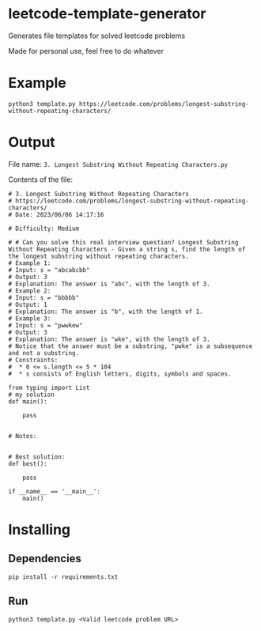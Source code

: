 # leetcode-template-generator
Generates file templates for solved leetcode problems

Made for personal use, feel free to do whatever 

# Example
```
python3 template.py https://leetcode.com/problems/longest-substring-without-repeating-characters/
```

# Output
File name: `3. Longest Substring Without Repeating Characters.py` 

Contents of the file:
```
# 3. Longest Substring Without Repeating Characters
# https://leetcode.com/problems/longest-substring-without-repeating-characters/
# Date: 2023/06/06 14:17:16

# Difficulty: Medium

# # Can you solve this real interview question? Longest Substring Without Repeating Characters - Given a string s, find the length of the longest substring without repeating characters.
# Example 1:
# Input: s = "abcabcbb"
# Output: 3
# Explanation: The answer is "abc", with the length of 3.
# Example 2:
# Input: s = "bbbbb"
# Output: 1
# Explanation: The answer is "b", with the length of 1.
# Example 3:
# Input: s = "pwwkew"
# Output: 3
# Explanation: The answer is "wke", with the length of 3.
# Notice that the answer must be a substring, "pwke" is a subsequence and not a substring.
# Constraints:
#  * 0 <= s.length <= 5 * 104
#  * s consists of English letters, digits, symbols and spaces. 

from typing import List
# my solution
def main(): 
    
    pass

    
# Notes:


# Best solution:
def best():

    pass

if __name__ == '__main__':
    main()
```

# Installing
## Dependencies
```
pip install -r requirements.txt
```

## Run
```
python3 template.py <Valid leetcode problem URL> 
```
